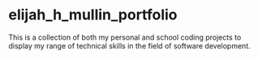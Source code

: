 # elijah_h_mullin_portfolio
This is a collection of both my personal and school coding projects to display my range of technical skills in the field of software development.
